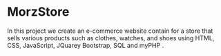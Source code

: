 # MorzStore
In this project we create an e-commerce website contain for a store that sells various products such as clothes, watches, and shoes using HTML, CSS, JavaScript, JQuarey Bootstrap, SQL and myPHP .
